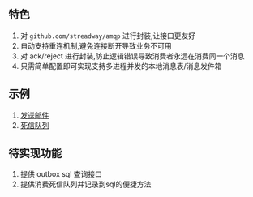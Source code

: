 
## 特色
1. 对 `github.com/streadway/amqp` 进行封装,让接口更友好
2. 自动支持重连机制,避免连接断开导致业务不可用
3. 对 ack/reject 进行封装,防止逻辑错误导致消费者永远在消费同一个消息
4. 只需简单配置即可实现支持多进程并发的本地消息表/消息发件箱

## 示例

1. [发送邮件](./example/internal/send_email/readme.md)
2. [死信队列](./example/internal/dead_letter/readme.md)

## 待实现功能

1. 提供 outbox sql 查询接口
2. 提供消费死信队列并记录到sql的便捷方法